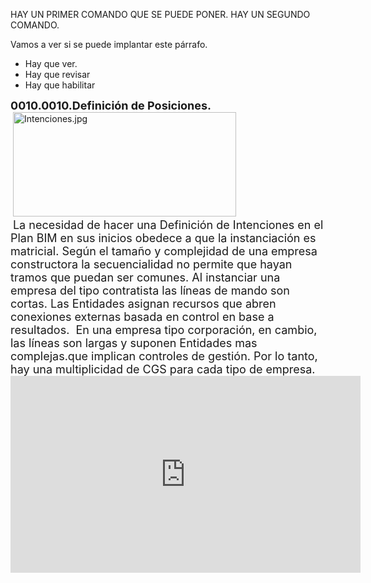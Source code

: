 HAY UN PRIMER COMANDO QUE SE PUEDE PONER.
        HAY UN SEGUNDO COMANDO.
	
	
Vamos a ver si se puede implantar este p&aacute;rrafo.
<ul>
	<li>Hay que ver.</li>
	<li>Hay que revisar</li>
	<li>Hay que habilitar</li>
</ul>
<strong><span style="font-size:18px;">0010.0010.Definici&oacute;n de Posiciones.</span></strong><br />
&nbsp;<img alt="Intenciones.jpg" height="167" src="http://quisqueyabiz.com/entidades/index.php/media/media/getFile/id/2007/key/bb995d9f4607105739cccd8144dd25397e8a17191cb7f09a4cf99579dceb8f2c" width="357" />&nbsp;<br />
&nbsp;<span style="font-size:18px;">La necesidad de hacer una Definici&oacute;n de Intenciones en el Plan BIM en sus inicios obedece a que la instanciaci&oacute;n es matricial. Seg&uacute;n el tama&ntilde;o y complejidad de una empresa constructora la secuencialidad no permite que hayan tramos que puedan ser comunes. Al instanciar una empresa del tipo contratista las l&iacute;neas de mando son cortas. Las Entidades asignan recursos que abren conexiones externas basada en control en base a resultados.&nbsp; En una empresa tipo corporaci&oacute;n, en cambio, las l&iacute;neas son largas y suponen Entidades mas complejas.que implican controles de gesti&oacute;n. Por lo tanto, hay una multiplicidad de CGS para cada tipo de empresa.&nbsp;</span>
<iframe width="560" height="315" src="https://www.youtube.com/embed/i2Fqf7mO4mY" frameborder="0" allow="accelerometer; autoplay; encrypted-media; gyroscope; picture-in-picture" allowfullscreen></iframe>
